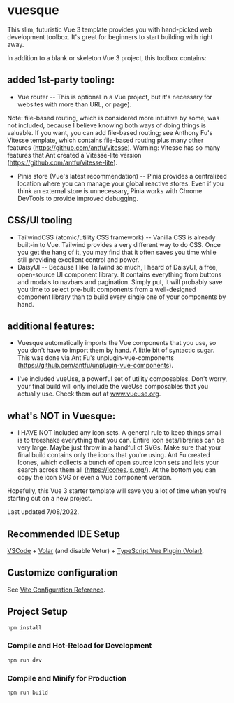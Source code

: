 # vuesque

This slim, futuristic Vue 3 template provides you with hand-picked web development toolbox. It's great for beginners to start building with right away. 

In addition to a blank or skeleton Vue 3 project, this toolbox contains:

## added 1st-party tooling:

- Vue router -- This is optional in a Vue project, but it's necessary for websites with more than URL, or page).

Note: file-based routing, which is considered more intuitive by some, was not included, because I believe knowing both ways of doing things is valuable. If you want, you can add file-based routing; see Anthony Fu's Vitesse template, which contains file-based routing plus many other features (https://github.com/antfu/vitesse). Warning: Vitesse has so many features that Ant created a Vitesse-lite  version (https://github.com/antfu/vitesse-lite). 

- Pinia store (Vue's latest recommendation) -- Pinia provides a centralized location where you can manage your global reactive stores. Even if you think an external store is unnecessary, Pinia works with Chrome DevTools to provide improved debugging.

## CSS/UI tooling
- TailwindCSS (atomic/utility CSS framework) -- Vanilla CSS is already built-in to Vue. Tailwind provides a very different way to do CSS. Once you get the hang of it, you may find that it often saves you time while still providing excellent control and power. 
- DaisyUI -- Because I like Tailwind so much, I heard of DaisyUI, a free, open-source UI component library. It contains everything from buttons and modals to navbars and pagination. Simply put, it will probably save you time to select pre-built components from a well-designed component library than to build every single one of your components by hand. 

## additional features:

- Vuesque automatically imports the Vue components that you use, so you don't have to import them by hand. A little bit of syntactic sugar. This was done via Ant Fu's unplugin-vue-components (https://github.com/antfu/unplugin-vue-components).

- I've included vueUse, a powerful set of utility composables. Don't worry, your final build will only include the vueUse composables that you actually use. Check them out at www.vueuse.org.

## what's NOT in Vuesque:

- I HAVE NOT included any icon sets. A general rule to keep things small is to treeshake everything that you can. Entire icon sets/libraries can be very large. Maybe just throw in a handful of SVGs. Make sure that your final build contains only the icons that you're using. Ant Fu created Icones, which collects a bunch of open source icon sets and lets your search across them all (https://icones.js.org/). At the bottom you can copy the icon SVG or even a Vue component version.

Hopefully, this Vue 3 starter template will save you a lot of time when you're starting out on a new project.

Last updated 7/08/2022.

## Recommended IDE Setup

[VSCode](https://code.visualstudio.com/) + [Volar](https://marketplace.visualstudio.com/items?itemName=johnsoncodehk.volar) (and disable Vetur) + [TypeScript Vue Plugin (Volar)](https://marketplace.visualstudio.com/items?itemName=johnsoncodehk.vscode-typescript-vue-plugin).

## Customize configuration

See [Vite Configuration Reference](https://vitejs.dev/config/).

## Project Setup

```sh
npm install
```

### Compile and Hot-Reload for Development

```sh
npm run dev
```

### Compile and Minify for Production

```sh
npm run build
```
